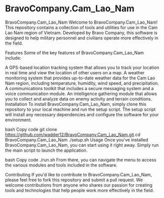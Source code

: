 # BravoCompany.Cam_Lao_Nam

BravoCompany.Cam_Lao_Nam
Welcome to BravoCompany.Cam_Lao_Nam! This repository contains a collection of tools and utilities for use in the Cam Lao Nam region of Vietnam. Developed by Bravo Company, this software is designed to help military personnel and civilians operate more effectively in the field.

Features
Some of the key features of BravoCompany.Cam_Lao_Nam include:

A GPS-based location tracking system that allows you to track your location in real time and view the location of other users on a map.
A weather monitoring system that provides up-to-date weather data for the Cam Lao Nam region, including temperature, humidity, wind speed, and precipitation.
A communications toolkit that includes a secure messaging system and a voice communication module.
An intelligence gathering module that allows you to collect and analyze data on enemy activity and terrain conditions.
Installation
To install BravoCompany.Cam_Lao_Nam, simply clone this repository to your local machine and run the setup script. The setup script will install any necessary dependencies and configure the software for your environment.

bash
Copy code
git clone https://github.com/wadder12/BravoCompany.Cam_Lao_Nam.git
cd BravoCompany.Cam_Lao_Nam
./setup.sh
Usage
Once you've installed BravoCompany.Cam_Lao_Nam, you can start using it right away. Simply run the main script to launch the application.

bash
Copy code
./run.sh
From there, you can navigate the menu to access the various modules and tools included in the software.

Contributing
If you'd like to contribute to BravoCompany.Cam_Lao_Nam, please feel free to fork this repository and submit a pull request. We welcome contributions from anyone who shares our passion for creating tools and technologies that help people work more effectively in the field.
